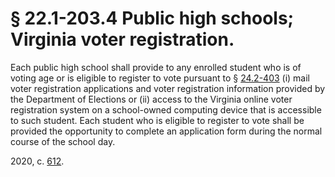 # § 22.1-203.4 Public high schools; Virginia voter registration.

<p>Each public high school shall provide to any enrolled student who is of voting age or is eligible to register to vote pursuant to § <a href='/vacode/24.2-403/'>24.2-403</a> (i) mail voter registration applications and voter registration information provided by the Department of Elections or (ii) access to the Virginia online voter registration system on a school-owned computing device that is accessible to such student. Each student who is eligible to register to vote shall be provided the opportunity to complete an application form during the normal course of the school day.</p><p>2020, c. <a href='http://lis.virginia.gov/cgi-bin/legp604.exe?201+ful+CHAP0612'>612</a>.</p>